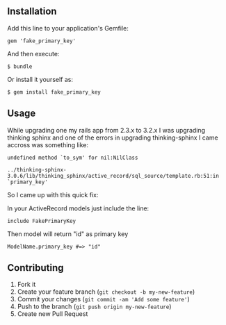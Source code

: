 ## Installation

Add this line to your application's Gemfile:

    gem 'fake_primary_key'

And then execute:

    $ bundle

Or install it yourself as:

    $ gem install fake_primary_key

## Usage

While upgrading one my rails app from 2.3.x to 3.2.x I was upgrading thinking sphinx and one of the errors in upgrading thinking-sphinx I came accross was something like:

    undefined method `to_sym' for nil:NilClass

    ../thinking-sphinx-3.0.6/lib/thinking_sphinx/active_record/sql_source/template.rb:51:in `primary_key'


So I came up with this quick fix:


In your ActiveRecord models just include the line:

    include FakePrimaryKey


Then model will return "id" as primary key

    ModelName.primary_key #=> "id"


## Contributing

1. Fork it
2. Create your feature branch (`git checkout -b my-new-feature`)
3. Commit your changes (`git commit -am 'Add some feature'`)
4. Push to the branch (`git push origin my-new-feature`)
5. Create new Pull Request
